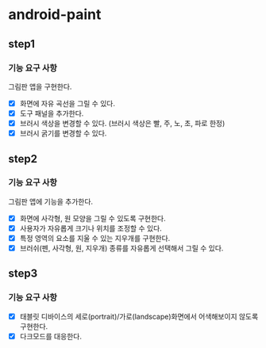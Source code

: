 # android-paint

## step1

### 기능 요구 사항

그림판 앱을 구현한다.
- [x] 화면에 자유 곡선을 그릴 수 있다. 
- [x] 도구 패널을 추가한다. 
- [x] 브러시 색상을 변경할 수 있다. (브러시 색상은 빨, 주, 노, 초, 파로 한정)
- [x] 브러시 굵기를 변경할 수 있다.

## step2

### 기능 요구 사항

그림판 앱에 기능을 추가한다.
- [x] 화면에 사각형, 원 모양을 그릴 수 있도록 구현한다.
- [x] 사용자가 자유롭게 크기나 위치를 조정할 수 있다.
- [x] 특정 영역의 요소를 지울 수 있는 지우개를 구현한다.
- [x] 브러쉬(펜, 사각형, 원, 지우개) 종류를 자유롭게 선택해서 그릴 수 있다.

## step3

### 기능 요구 사항
- [x] 태블릿 디바이스의 세로(portrait)/가로(landscape)화면에서 어색해보이지 않도록 구현한다.
- [x] 다크모드를 대응한다.
